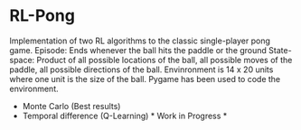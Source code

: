 # RL-Pong
Implementation of two RL algorithms to the classic single-player pong game.
Episode: Ends whenever the ball hits the paddle or the ground
State-space: Product of all possible locations of the ball, all possible moves of the paddle, all possible directions of the ball.
Envinronment is 14 x 20 units where one unit is the size of the ball. Pygame has been used to code the environment.

* Monte Carlo (Best results)
* Temporal difference (Q-Learning)
\* Work in Progress \*
